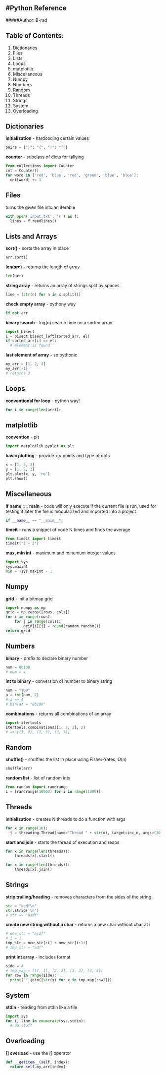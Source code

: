 #Python Reference
-------------------------------------------------------------------------------

#####Author: B-rad

Table of Contents:
-------------------------------------------------------------------------------

1. Dictionaries
2. Files
3. Lists
4. Loops
5. matplotlib
6. Miscellaneous
7. Numpy
8. Numbers
9. Random
10. Threads
11. Strings
12. System
13. Overloading

Dictionaries
-------------------------------------------------------------------------------

**initialization** - hardcoding certain values

```python
pairs = {"}": "{", ")": "("}
```

**counter** - subclass of dicts for tallying

```python
from collections import Counter
cnt = Counter()
for word in ['red', 'blue', 'red', 'green', 'blue', 'blue']:
  cnt[word] += 1
```

Files
-------------------------------------------------------------------------------

turns the given file into an iterable

```python
with open('input.txt', 'r') as f:
  lines = f.readlines()
```

Lists and Arrays
-------------------------------------------------------------------------------

**sort()** - sorts the array in place

```python
arr.sort()
```

**len(src)** - returns the length of array

```python
len(arr)
```

**string array** - returns an array of strings split by spaces 

```python
line = [str(n) for n in x.split()]
```

**check empty array** - pythony way

```python
if not arr
```

**binary search** - log(n) search time on a sorted array

```python
import bisect
i = bisect.bisect_left(sorted_arr, el)
if sorted_arr[i] == el:
  # element is found
```

**last element of array** - so pythonic

```python
my_arr = [1, 2, 3]
my_arr[-1]
# returns 3
```

Loops
-------------------------------------------------------------------------------

**conventional for loop** - python way!

```python
for i in range(len(arr)):
```

matplotlib
-------------------------------------------------------------------------------

**convention** - plt

```python
import matplotlib.pyplot as plt
```

**basic plotting** - provide x,y points and type of dots

```python
x = [1, 2, 3]
y = [1, 2, 3]
plt.plot(x, y, 'ro')
plt.show()
```

Miscellaneous
-------------------------------------------------------------------------------

**if name == main** - code will only execute if the current file is run,
used for testing if later the file is modularized and imported into a project
  
```python
if __name__ == "__main__":
```

**timeit** - runs a snippet of code N times and finds the average

```python
from timeit import timeit
timeit("2 + 2")
```

**max, min int** - maximum and minumum integer values

```python
import sys
sys.maxint
min = -sys.maxint - 1
```

Numpy
-------------------------------------------------------------------------------

**grid** - init a bitmap grid

```python
import numpy as np
grid = np.zeros([rows, cols])
for i in range(rows):
    for j in range(cols):
        grid[i][j] = round(random.random())
return grid
```

Numbers
-------------------------------------------------------------------------------

**binary** - prefix to declare binary number

```python
num = 0b100
# num = 4
```

**int to binary** - conversion of number to binary string

```python
num = "100"
a = int(num, 2)
# a => 4
# bin(a) = "0b100"

```

**combinations** - returns all combinations of an array

```python
import itertools
itertools.combinations([1, 2, 3], 2)
# => [(1, 2), (1, 3), (2, 3)]
```

Random
-------------------------------------------------------------------------------

**shuffle()** - shuffles the list in place using Fisher-Yates, O(n)

```python
shuffle(arr)
```

**random list** - list of random ints

```python
from random import randrange
L = [randrange(10000) for i in range(1000)]
```

Threads
-------------------------------------------------------------------------------

**initialization** - creates N threads to do a function with args

```python
for x in range(10):
  t = threading.Thread(name="Thread " + str(x), target=inc_n, args=(10,))
```

**start and join** - starts the thread of execution and reaps

```python
for x in range(len(threads)):
    threads[x].start()

for x in range(len(threads)):
    threads[x].join()
```

Strings
-------------------------------------------------------------------------------

**strip trailing/heading** - removes characters from the sides of the string

```python
str = "asdf\n"
str.strip('\n')
# str => "asdf"
```

**create new string without a char** - returns a new char without char at i

```python
# new_str = "asdf"
# i = 1
tmp_str = new_str[:i] + new_str[i+1:]
# tmp_str = "adf"
```

**print int array** - includes format

```python
side = 4
# tmp_map = [[1, 1], [2, 2], [3, 3], [4, 4]]
for row in range(side):
  print(''.join([str(x) for x in tmp_map[row]]))
```


System
-------------------------------------------------------------------------------

**stdin** - reading from stdin like a file

```python
import sys
for i, line in enumerate(sys.stdin):
  # do stuff
```

Overloading
-------------------------------------------------------------------------------

**[] overload** - use the [] operator

```python
def __getitem__(self, index):
  return self.my_arr[index]
```
